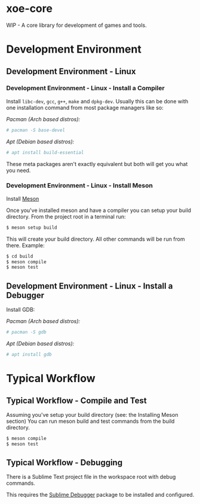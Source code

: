 # xoe-core
WIP - A core library for development of games and tools.

# Development Environment

## Development Environment - Linux

### Development Environment - Linux - Install a Compiler

Install `libc-dev`, `gcc`, `g++`, `make` and `dpkg-dev`. Usually this can be
done with one installation command from most package managers like so:

*Pacman (Arch based distros):*
```sh
# pacman -S base-devel
```

*Apt (Debian based distros):*
```sh
# apt install build-essential
```

These meta packages aren't exactly equivalent but both will get you what you
need.

### Development Environment - Linux - Install Meson

Install [Meson](https://mesonbuild.com/Quick-guide.html)

Once you've installed meson and have a compiler you can setup your build
directory. From the project root in a terminal run:

```sh
$ meson setup build
```

This will create your build directory. All other commands will be run from
there. Example:

```sh
$ cd build
$ meson compile
$ meson test
```

## Development Environment - Linux - Install a Debugger

Install GDB:

*Pacman (Arch based distros):*
```sh
# pacman -S gdb
```

*Apt (Debian based distros):*
```sh
# apt install gdb
```

# Typical Workflow

## Typical Workflow - Compile and Test

Assuming you've setup your build directory (see: the Installing Meson section)
You can run meson build and test commands from the build directory.

```sh
$ meson compile
$ meson test
```

## Typical Workflow - Debugging

There is a Sublime Text project file in the workspace root with debug commands.

This requires the
[Sublime Debugger](https://packagecontrol.io/packages/Debugger) package to be
installed and configured.